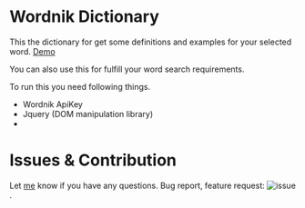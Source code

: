 # Wordnik Dictionary

This the dictionary for get some definitions and examples for your selected word.
<a href="http://virbhadrasinh.github.io/wordnikdictionary/">Demo</a>

You can also use this for fulfill your word search requirements.

To run this you need following things.
* Wordnik ApiKey
* Jquery (DOM manipulation library)
* 

# Issues & Contribution

Let <a href="https://github.com/Virbhadrasinh">me</a> know if you have any questions. Bug report, feature request: ![issue](https://github.com/Virbhadrasinh/wordnikdictionary/issues "issue").









